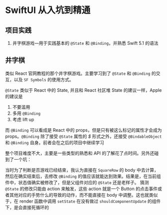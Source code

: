 #  SwiftUI 从入坑到精通

## 项目实践

1. 井字棋游戏—用于实践基本的 `@State` 和 `@Binding`，并熟悉 Swift 5.1 的语法



## 井字棋

类似 React 官网教程的那个井字棋游戏。主要学习到了 `@State` 和 `@Binding` 的交互，以及 `SF Symbols` 的使用方式。

`@State` 类似于 React 中的 State, 并且和 React 社区堆 State 的建议一样，Apple 的建议是

1. 不要滥用
2. 多用 `@Binding`
3. 考虑 lift up


而 `@Binding` 可以看成是 React 中的 props，但是只有被这么标记的属性才会成为 props。`@Binding` 除了接受 `@State` 属性的 *$* 形式之外，还接受 `@BindableObject` 和 `@Binding` 自身。前者会在之后的项目中继续学习

整个项目难度不大，主要是一些类型的熟悉和 API 的了解花了点时间。另外还碰到了一个坑：

当时为了判断是否游戏已经结束，我认为直接在 `SquareRow` 的 body 中去计算，然后在确实结束后，去修改 `@Binding` 的值应该就能达到效果。结果是，在当前组件中，状态值确实被修改了，但是父组件对应的 `@State` 还是老样子。
猜测 `@State` 的修改只能由 action 来触发，这些 action 就是一个 Button 的点击事件或者其他对应的手势什么的导致的动作，而不能直接在 body 中调整。这也就类似于，在 render 函数中调用 `setState` 在没有做过 `shouldComponentUpdate` 的组件下，是会直接死循环的

